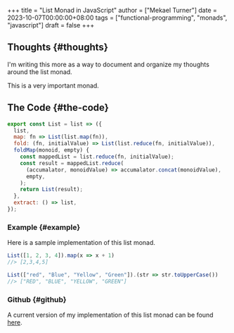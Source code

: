 +++
title = "List Monad in JavaScript"
author = ["Mekael Turner"]
date = 2023-10-07T00:00:00+08:00
tags = ["functional-programming", "monads", "javascript"]
draft = false
+++

## Thoughts {#thoughts}

I'm writing this more as a way to document and organize my thoughts around the list monad.

This is a very important monad.


## The Code {#the-code}

<a id="code-snippet--list-monad"></a>
```js
export const List = list => ({
  list,
  map: fn => List(list.map(fn)),
  fold: (fn, initialValue) => List(list.reduce(fn, initialValue)),
  foldMap(monoid, empty) {
    const mappedList = list.reduce(fn, initialValue);
    const result = mappedList.reduce(
      (accumalator, monoidValue) => accumalator.concat(monoidValue),
      empty,
    );
    return List(result);
  },
  extract: () => list,
});
```


### Example {#example}

Here is a sample implementation of this list monad.

```js
List([1, 2, 3, 4]).map(x => x + 1)
//> [2,3,4,5]

List(["red", "Blue", "Yellow", "Green"]).(str => str.toUpperCase())
//> ["RED", "BLUE", "YELLOW", "GREEN"]
```


### Github {#github}

A current version of my implementation of this list monad can be found [here](https://github.com/mekkamagnus/functional-library-javascript/blob/main/list.js).
